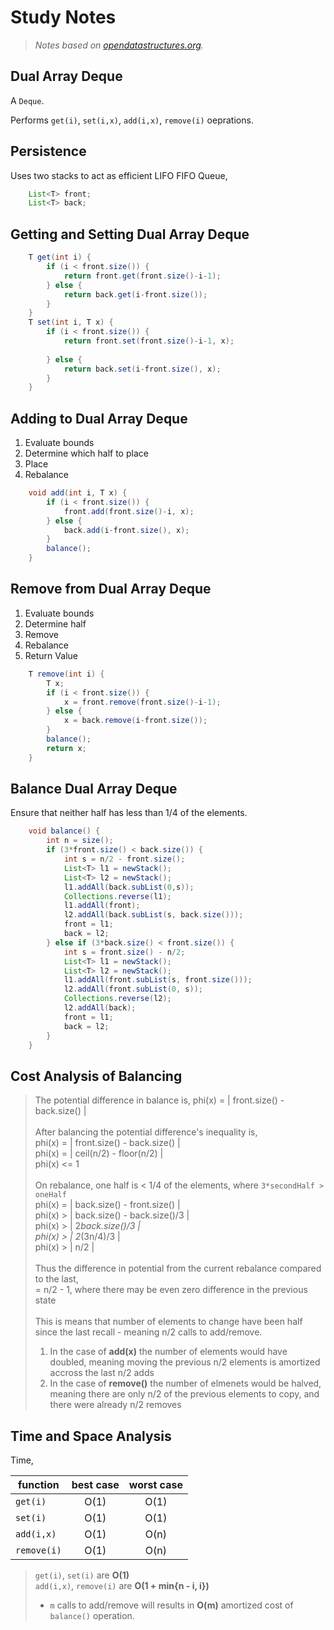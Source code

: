 # Study Notes
> _Notes based on [opendatastructures.org][1]._

## Dual Array Deque
A `Deque`.

Performs `get(i)`, `set(i,x)`, `add(i,x)`, `remove(i)` oeprations.

## Persistence
Uses two stacks to act as efficient LIFO FIFO Queue,
```java
    List<T> front;
    List<T> back;
```

## Getting and Setting Dual Array Deque
```java
    T get(int i) {
        if (i < front.size()) {
            return front.get(front.size()-i-1);
        } else {
            return back.get(i-front.size());
        }
    }
    T set(int i, T x) {
        if (i < front.size()) {
            return front.set(front.size()-i-1, x);
            
        } else {
            return back.set(i-front.size(), x);
        }
    }
```

## Adding to Dual Array Deque
1. Evaluate bounds
2. Determine which half to place
3. Place
4. Rebalance
```java
    void add(int i, T x) {
        if (i < front.size()) { 
            front.add(front.size()-i, x);
        } else {
            back.add(i-front.size(), x);
        }
        balance();
    }
```

## Remove from Dual Array Deque
1. Evaluate bounds
2. Determine half
3. Remove
4. Rebalance
5. Return Value
```java
    T remove(int i) {
        T x;
        if (i < front.size()) {
            x = front.remove(front.size()-i-1);
        } else {
            x = back.remove(i-front.size());
        }
        balance();
        return x;
    }
```

## Balance Dual Array Deque
Ensure that neither half has less than 1/4 of the elements.

```java
    void balance() {
        int n = size();
        if (3*front.size() < back.size()) {
            int s = n/2 - front.size();
            List<T> l1 = newStack();
            List<T> l2 = newStack();
            l1.addAll(back.subList(0,s));
            Collections.reverse(l1);
            l1.addAll(front);
            l2.addAll(back.subList(s, back.size()));
            front = l1;
            back = l2;
        } else if (3*back.size() < front.size()) {
            int s = front.size() - n/2;
            List<T> l1 = newStack();
            List<T> l2 = newStack();
            l1.addAll(front.subList(s, front.size()));
            l2.addAll(front.subList(0, s));
            Collections.reverse(l2);
            l2.addAll(back);
            front = l1;
            back = l2;
        }
    }
```
## Cost Analysis of Balancing
> The potential difference in balance is,
> phi(x) = | front.size() - back.size() | <br>
> <br>
> After balancing the potential difference's inequality is, <br>
> phi(x) = | front.size() - back.size() | <br>
> phi(x) = | ceil(n/2) - floor(n/2) | <br>
> phi(x) <= 1 <br>
> <br>
> On rebalance, one half is < 1/4 of the elements, where `3*secondHalf > oneHalf` <br>
> phi(x) = | back.size() - front.size() | <br>
> phi(x) > | back.size() - back.size()/3 | <br>
> phi(x) > | 2*back.size()/3 | <br>
> phi(x) > | 2*(3n/4)/3 | <br>
> phi(x) > | n/2 | <br>
> <br>
> Thus the difference in potential from the current rebalance compared to the last, <br>
> = n/2 - 1, where there may be even zero difference in the previous state <br>
> <br>
> This is means that number of elements to change have been half since the last recall - meaning n/2 calls to add/remove. <br>
> 1. In the case of __add(x)__ the number of elements would have doubled, meaning moving the previous n/2 elements is amortized accross the last n/2 adds <br>
> 2. In the case of __remove()__ the number of elmenets would be halved, meaning there are only n/2 of the previous elements to copy, and there were already n/2 removes <br>

## Time and Space Analysis

Time,

function | best case | worst case
--- | :---: | :---:
`get(i)` | O(1) | O(1)
`set(i)` | O(1) | O(1)
`add(i,x)` | O(1) | O(n)
`remove(i)` | O(1) | O(n)

> `get(i)`, `set(i)` are __O(1)__ <br>
> `add(i,x)`, `remove(i)` are __O(1 + min{n - i, i})__ <br>
> - `m` calls to add/remove will results in __O(m)__ amortized cost of `balance()` operation.

[1]: http://www.opendatastructures.org